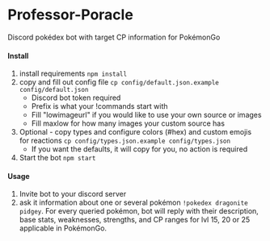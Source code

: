 # Professor-Poracle
Discord pokédex bot with target CP information for PokémonGo


#### Install

1) install requirements `npm install`  
2) copy and fill out config file `cp config/default.json.example config/default.json`
    * Discord bot token required  
    * Prefix is what your !commands start with
    * Fill "lowimageurl" if you would like to use your own source or images 
    * Fill maxlow for how many images your custom source has
3) Optional - copy types and configure colors (#hex) and custom emojis for reactions `cp config/types.json.example config/types.json`
	- If you want the defaults, it will copy for you, no action is required
3) Start the bot `npm start`
    
#### Usage

1) Invite bot to your discord server
2) ask it information about one or several pokémon `!pokedex dragonite pidgey`.
For every queried pokémon, bot will reply with their description, base stats, weaknesses, strengths, and CP ranges for lvl 15, 20 or 25 applicable in PokémonGo.